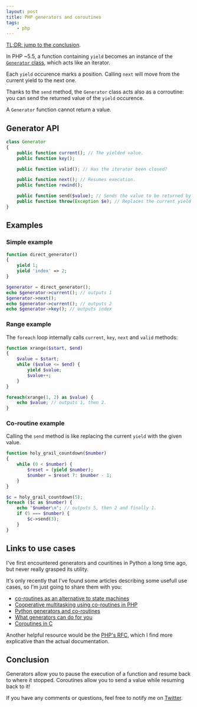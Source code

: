 ```yaml
---
layout: post
title: PHP generators and coroutines
tags:
    - php
---
```


[TL;DR: jump to the conclusion](#conclusion).

In PHP ~5.5, a function containing `yield` becomes an instance of the
[`Generator` class](http://php.net/manual/en/class.generator.php), which acts
like an iterator.

Each `yield` occurence marks a position. Calling `next` will move from the
current yield to the next one.

Thanks to the `send` method, the `Generator` class acts also as a corroutine:
you can send the returned value of the `yield` occurence.

A `Generator` function cannot return a value.

## Generator API

```php
class Generator
{
    public function current(); // The yielded value.
    public function key();

    public function valid(); // Has the iterator been closed?

    public function next(); // Resumes execution.
    public function rewind();

    public function send($value); // Sends the value to be returned by the current yield, and resumes execution.
    public function throw(Exception $e); // Replaces the current yield with `throw $e;`
}
```

## Examples

### Simple example

```php
function direct_generator()
{
    yield 1;
    yield 'index' => 2;
}

$generator = direct_generator();
echo $generator->current(); // outputs 1
$generator->next();
echo $generator->current(); // outputs 2
echo $generator->key(); // outputs index

```

### Range example

The `foreach` loop internally calls `current`, `key`, `next` and `valid` methods:

```php
function xrange($start, $end)
{
    $value = $start;
    while ($value <= $end) {
        yield $value;
        $value++;
    }
}

foreach(xrange(1, 2) as $value) {
    echo $value; // outputs 1, then 2.
}
```

### Co-routine example

Calling the `send` method is like replacing the current `yield` with the given
value.

```php
function holy_grail_countdown($number)
{
    while (0 < $number) {
        $reset = (yield $number);
        $number = $reset ?: $number - 1;
    }
}

$c = holy_grail_countdown(5);
foreach ($c as $number) {
    echo "$number\n"; // outputs 5, then 2 and finally 1.
    if (5 === $number) {
        $c->send(3);
    }
}
```

## Links to use cases

I've first encountered generators and couritines in Python a long time ago, but
never really grasped its utility.

It's only recently that I've found some articles describing some usefull use
cases, so I'm just going to share them with you:

* [co-routines as an alternative to state machines](http://eli.thegreenplace.net/2009/08/29/co-routines-as-an-alternative-to-state-machines/)
* [Cooperative multitasking using co-routines in PHP](http://nikic.github.io/2012/12/22/Cooperative-multitasking-using-coroutines-in-PHP.html)
* [Python generators and co-routines](http://stackoverflow.com/a/1347772)
* [What generators can do for you](http://blog.ircmaxell.com/2012/07/what-generators-can-do-for-you.html)
* [Coroutines in C](http://www.chiark.greenend.org.uk/~sgtatham/coroutines.html)

Another helpful resource would be the [PHP's RFC](https://wiki.php.net/rfc/generators),
which I find more explicative than the actual documentation.

## Conclusion

Generators allow you to pause the execution of a function and resume back to
where it stopped. Coroutines allow you to send a value while resuming back to
it!

If you have any comments or questions, feel free to notify me on
[Twitter](https://twitter.com/epiloic).
